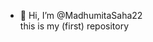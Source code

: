 - 👋 Hi, I’m @MadhumitaSaha22
  <br>
 this is my (first) repository
  
  

<!---
MadhumitaSaha22/MadhumitaSaha22 is a ✨ special ✨ repository because its `README.md` (this file) appears on your GitHub profile.
You can click the Preview link to take a look at your changes.
--->
